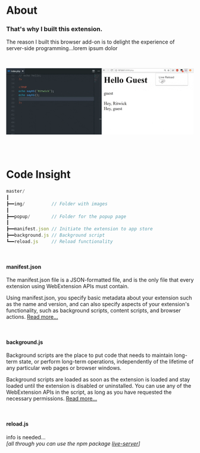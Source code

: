 # About

### That's why I built this extension.
The reason I built this browser add-on is to delight the experience of server-side programming...lorem ipsum dolor

<br>

![Illustration GIF-image](./../img/screenshots/live-server-web-extension.gif)

<br><br>

# Code Insight
```js
master/
┃
┣━━img/          // Folder with images
┃
┣━━popup/        // Folder for the popup page
┃
┣━━manifest.json // Initiate the extension to app store
┣━━background.js // Background script
┗━━reload.js     // Reload functionality
```
<br>

#### manifest.json
The manifest.json file is a JSON-formatted file, and is the only file that every extension using WebExtension APIs must contain.

Using manifest.json, you specify basic metadata about your extension such as the name and version, and can also specify aspects of your extension's functionality, such as background scripts, content scripts, and browser actions.
[Read more...](https://developer.mozilla.org/en-US/Add-ons/WebExtensions/manifest.json)

<br>

#### background.js
Background scripts are the place to put code that needs to maintain long-term state, or perform long-term operations, independently of the lifetime of any particular web pages or browser windows.

Background scripts are loaded as soon as the extension is loaded and stay loaded until the extension is disabled or uninstalled. You can use any of the WebExtension APIs in the script, as long as you have requested the necessary permissions.
[Read more...](https://developer.mozilla.org/en-US/Add-ons/WebExtensions/manifest.json/background)

<br>

#### reload.js
info is needed...  
*[all through you can use the npm package [live-server](https://www.npmjs.com/package/live-server)]*

